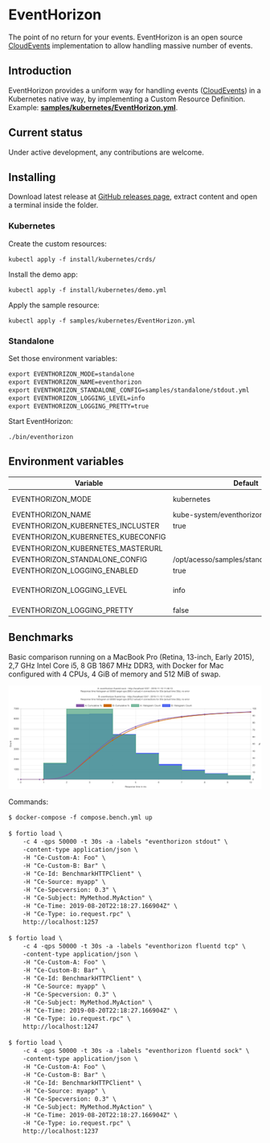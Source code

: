 # EventHorizon

The point of no return for your events. EventHorizon is an open source [CloudEvents](https://cloudevents.io) implementation to allow handling massive number of events.

## Introduction

EventHorizon provides a uniform way for handling events ([CloudEvents](https://cloudevents.io)) in a Kubernetes native way, by implementing a Custom Resource Definition. Example: **[samples/kubernetes/EventHorizon.yml](samples/kubernetes/EventHorizon.yml)**.

## Current status

Under active development, any contributions are welcome.

## Installing

Download latest release at [GitHub releases page](https://github.com/acesso-io/eventhorizon/releases), extract content and open a terminal inside the folder.

### Kubernetes

Create the custom resources:

```shell
kubectl apply -f install/kubernetes/crds/
```

Install the demo app:

```shell
kubectl apply -f install/kubernetes/demo.yml
```

Apply the sample resource:

```shell
kubectl apply -f samples/kubernetes/EventHorizon.yml
```

### Standalone

Set those environment variables:

```shell
export EVENTHORIZON_MODE=standalone
export EVENTHORIZON_NAME=eventhorizon
export EVENTHORIZON_STANDALONE_CONFIG=samples/standalone/stdout.yml
export EVENTHORIZON_LOGGING_LEVEL=info
export EVENTHORIZON_LOGGING_PRETTY=true
```

Start EventHorizon:

```shell
./bin/eventhorizon
```

## Environment variables

| Variable                           | Default                                   | Options                                |
| ---------------------------------- | ----------------------------------------- | -------------------------------------- |
| EVENTHORIZON_MODE                  | kubernetes                                | kubernetes, standalone                 |
| EVENTHORIZON_NAME                  | kube-system/eventhorizon                  |                                        |
| EVENTHORIZON_KUBERNETES_INCLUSTER  | true                                      |                                        |
| EVENTHORIZON_KUBERNETES_KUBECONFIG |                                           |                                        |
| EVENTHORIZON_KUBERNETES_MASTERURL  |                                           |                                        |
| EVENTHORIZON_STANDALONE_CONFIG     | /opt/acesso/samples/standalone/stdout.yml |                                        |
| EVENTHORIZON_LOGGING_ENABLED       | true                                      |                                        |
| EVENTHORIZON_LOGGING_LEVEL         | info                                      | debug, info, warn, error, fatal, panic |
| EVENTHORIZON_LOGGING_PRETTY        | false                                     |                                        |

## Benchmarks

Basic comparison running on a MacBook Pro (Retina, 13-inch, Early 2015), 2,7 GHz Intel Core i5, 8 GB 1867 MHz DDR3, with Docker for Mac configured with 4 CPUs, 4 GiB of memory and 512 MiB of swap.

![fortio benchmark graphic 2019-08-21](benchmark/fortio/2019-11-10-fluentd_tcp_x_sock.png?raw=true "2019-08-21 fluentd tcp x fluentd sock")

Commands:

```shell
$ docker-compose -f compose.bench.yml up

$ fortio load \
    -c 4 -qps 50000 -t 30s -a -labels "eventhorizon stdout" \
    -content-type application/json \
    -H "Ce-Custom-A: Foo" \
    -H "Ce-Custom-B: Bar" \
    -H "Ce-Id: BenchmarkHTTPClient" \
    -H "Ce-Source: myapp" \
    -H "Ce-Specversion: 0.3" \
    -H "Ce-Subject: MyMethod.MyAction" \
    -H "Ce-Time: 2019-08-20T22:18:27.166904Z" \
    -H "Ce-Type: io.request.rpc" \
    http://localhost:1257

$ fortio load \
    -c 4 -qps 50000 -t 30s -a -labels "eventhorizon fluentd tcp" \
    -content-type application/json \
    -H "Ce-Custom-A: Foo" \
    -H "Ce-Custom-B: Bar" \
    -H "Ce-Id: BenchmarkHTTPClient" \
    -H "Ce-Source: myapp" \
    -H "Ce-Specversion: 0.3" \
    -H "Ce-Subject: MyMethod.MyAction" \
    -H "Ce-Time: 2019-08-20T22:18:27.166904Z" \
    -H "Ce-Type: io.request.rpc" \
    http://localhost:1247

$ fortio load \
    -c 4 -qps 50000 -t 30s -a -labels "eventhorizon fluentd sock" \
    -content-type application/json \
    -H "Ce-Custom-A: Foo" \
    -H "Ce-Custom-B: Bar" \
    -H "Ce-Id: BenchmarkHTTPClient" \
    -H "Ce-Source: myapp" \
    -H "Ce-Specversion: 0.3" \
    -H "Ce-Subject: MyMethod.MyAction" \
    -H "Ce-Time: 2019-08-20T22:18:27.166904Z" \
    -H "Ce-Type: io.request.rpc" \
    http://localhost:1237
```
